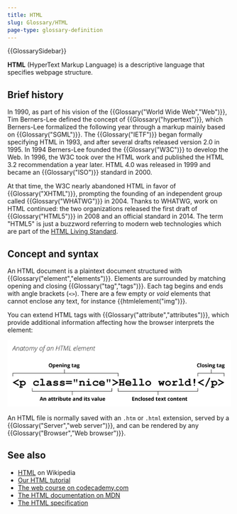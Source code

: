 ```yaml
---
title: HTML
slug: Glossary/HTML
page-type: glossary-definition
---
```


{{GlossarySidebar}}

**HTML** (HyperText Markup Language) is a descriptive language that specifies webpage structure.

## Brief history

In 1990, as part of his vision of the {{Glossary("World Wide Web","Web")}}, Tim Berners-Lee defined the concept of {{Glossary("hypertext")}}, which Berners-Lee formalized the following year through a markup mainly based on {{Glossary("SGML")}}. The {{Glossary("IETF")}} began formally specifying HTML in 1993, and after several drafts released version 2.0 in 1995. In 1994 Berners-Lee founded the {{Glossary("W3C")}} to develop the Web. In 1996, the W3C took over the HTML work and published the HTML 3.2 recommendation a year later. HTML 4.0 was released in 1999 and became an {{Glossary("ISO")}} standard in 2000.

At that time, the W3C nearly abandoned HTML in favor of {{Glossary("XHTML")}}, prompting the founding of an independent group called {{Glossary("WHATWG")}} in 2004. Thanks to WHATWG, work on HTML continued: the two organizations released the first draft of {{Glossary("HTML5")}} in 2008 and an official standard in 2014. The term "HTML5" is just a buzzword referring to modern web technologies which are part of the [HTML Living Standard](https://html.spec.whatwg.org/).

## Concept and syntax

An HTML document is a plaintext document structured with {{Glossary("element","elements")}}. Elements are surrounded by matching opening and closing {{Glossary("tag","tags")}}. Each tag begins and ends with angle brackets (`<>`). There are a few empty or _void_ elements that cannot enclose any text, for instance {{htmlelement("img")}}.

You can extend HTML tags with {{Glossary("attribute","attributes")}}, which provide additional information affecting how the browser interprets the element:

![Detail of the structure of an HTML element](anatomy-of-an-html-element.png)

An HTML file is normally saved with an `.htm` or `.html` extension, served by a {{Glossary("Server","web server")}}, and can be rendered by any {{Glossary("Browser","Web browser")}}.

## See also

- [HTML](https://en.wikipedia.org/wiki/HTML) on Wikipedia
- [Our HTML tutorial](/en-US/docs/Learn_web_development/Core/Structuring_content)
- [The web course on codecademy.com](https://www.codecademy.com/learn/learn-html)
- [The HTML documentation on MDN](/en-US/docs/Web/HTML)
- [The HTML specification](https://html.spec.whatwg.org/multipage/)
